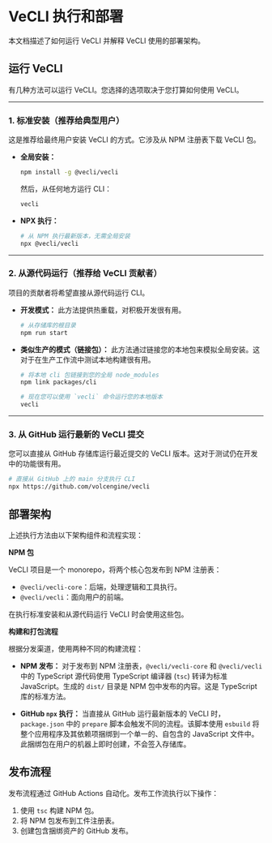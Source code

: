 # VeCLI 执行和部署

本文档描述了如何运行 VeCLI 并解释 VeCLI 使用的部署架构。

## 运行 VeCLI

有几种方法可以运行 VeCLI。您选择的选项取决于您打算如何使用 VeCLI。

---

### 1. 标准安装（推荐给典型用户）

这是推荐给最终用户安装 VeCLI 的方式。它涉及从 NPM 注册表下载 VeCLI 包。

- **全局安装：**

  ```bash
  npm install -g @vecli/vecli
  ```

  然后，从任何地方运行 CLI：

  ```bash
  vecli
  ```

- **NPX 执行：**

  ```bash
  # 从 NPM 执行最新版本，无需全局安装
  npx @vecli/vecli
  ```

---

### 2. 从源代码运行（推荐给 VeCLI 贡献者）

项目的贡献者将希望直接从源代码运行 CLI。

- **开发模式：**
  此方法提供热重载，对积极开发很有用。
  ```bash
  # 从存储库的根目录
  npm run start
  ```
- **类似生产的模式（链接包）：**
  此方法通过链接您的本地包来模拟全局安装。这对于在生产工作流中测试本地构建很有用。

  ```bash
  # 将本地 cli 包链接到您的全局 node_modules
  npm link packages/cli

  # 现在您可以使用 `vecli` 命令运行您的本地版本
  vecli
  ```

---

### 3. 从 GitHub 运行最新的 VeCLI 提交

您可以直接从 GitHub 存储库运行最近提交的 VeCLI 版本。这对于测试仍在开发中的功能很有用。

```bash
# 直接从 GitHub 上的 main 分支执行 CLI
npx https://github.com/volcengine/vecli
```

## 部署架构

上述执行方法由以下架构组件和流程实现：

**NPM 包**

VeCLI 项目是一个 monorepo，将两个核心包发布到 NPM 注册表：

- `@vecli/vecli-core`：后端，处理逻辑和工具执行。
- `@vecli/vecli`：面向用户的前端。

在执行标准安装和从源代码运行 VeCLI 时会使用这些包。

**构建和打包流程**

根据分发渠道，使用两种不同的构建流程：

- **NPM 发布：** 对于发布到 NPM 注册表，`@vecli/vecli-core` 和 `@vecli/vecli` 中的 TypeScript 源代码使用 TypeScript 编译器 (`tsc`) 转译为标准 JavaScript。生成的 `dist/` 目录是 NPM 包中发布的内容。这是 TypeScript 库的标准方法。

- **GitHub `npx` 执行：** 当直接从 GitHub 运行最新版本的 VeCLI 时，`package.json` 中的 `prepare` 脚本会触发不同的流程。该脚本使用 `esbuild` 将整个应用程序及其依赖项捆绑到一个单一的、自包含的 JavaScript 文件中。此捆绑包在用户的机器上即时创建，不会签入存储库。



## 发布流程

发布流程通过 GitHub Actions 自动化。发布工作流执行以下操作：

1.  使用 `tsc` 构建 NPM 包。
2.  将 NPM 包发布到工件注册表。
3.  创建包含捆绑资产的 GitHub 发布。